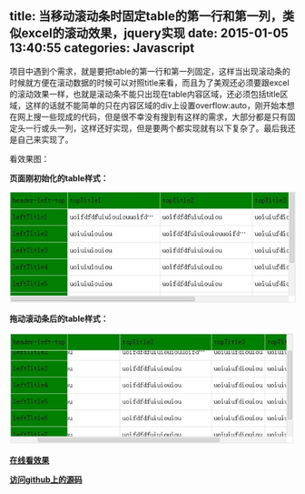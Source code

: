 title: 当移动滚动条时固定table的第一行和第一列，类似excel的滚动效果，jquery实现
date: 2015-01-05 13:40:55
categories: Javascript
---

项目中遇到个需求，就是要把table的第一行和第一列固定，这样当出现滚动条的时候就方便在滚动数据的时候可以对照title来看，而且为了美观还必须要跟excel的滚动效果一样，也就是滚动条不能只出现在table内容区域，还必须包括title区域，这样的话就不能简单的只在内容区域的div上设置overflow:auto，刚开始本想在网上搜一些现成的代码，但是很不幸没有搜到有这样的需求，大部分都是只有固定头一行或头一列，这样还好实现，但是要两个都实现就有以下复杂了。最后我还是自己来实现了。


看效果图：

__页面刚初始化的table样式：__

![](/imgs/javascript_excel_table_init.jpg)

__拖动滚动条后的table样式：__

![](/imgs/javascript_excel_table_move.jpg)

__[在线看效果](http://plnkr.co/edit/MUxu6a87lzR2Xptishjq?p=preview)__

__[访问github上的源码](https://github.com/zq210wl/Fixed-the-first-line-and-first-column-of-table)__

